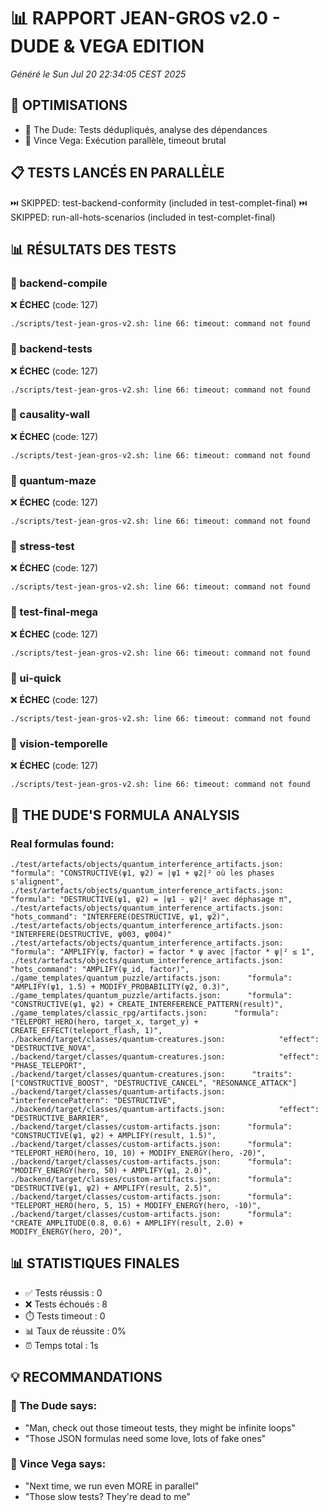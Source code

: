 # 📊 RAPPORT JEAN-GROS v2.0 - DUDE & VEGA EDITION
*Généré le Sun Jul 20 22:34:05 CEST 2025*

## 🎯 OPTIMISATIONS
- 🎳 The Dude: Tests dédupliqués, analyse des dépendances
- 🔫 Vince Vega: Exécution parallèle, timeout brutal

## 📋 TESTS LANCÉS EN PARALLÈLE

⏭️  SKIPPED: test-backend-conformity (included in test-complet-final)
⏭️  SKIPPED: run-all-hots-scenarios (included in test-complet-final)

## 📊 RÉSULTATS DES TESTS

### 🔧 backend-compile
❌ **ÉCHEC** (code: 127)
```
./scripts/test-jean-gros-v2.sh: line 66: timeout: command not found
```

### 🔧 backend-tests
❌ **ÉCHEC** (code: 127)
```
./scripts/test-jean-gros-v2.sh: line 66: timeout: command not found
```

### 🔧 causality-wall
❌ **ÉCHEC** (code: 127)
```
./scripts/test-jean-gros-v2.sh: line 66: timeout: command not found
```

### 🔧 quantum-maze
❌ **ÉCHEC** (code: 127)
```
./scripts/test-jean-gros-v2.sh: line 66: timeout: command not found
```

### 🔧 stress-test
❌ **ÉCHEC** (code: 127)
```
./scripts/test-jean-gros-v2.sh: line 66: timeout: command not found
```

### 🔧 test-final-mega
❌ **ÉCHEC** (code: 127)
```
./scripts/test-jean-gros-v2.sh: line 66: timeout: command not found
```

### 🔧 ui-quick
❌ **ÉCHEC** (code: 127)
```
./scripts/test-jean-gros-v2.sh: line 66: timeout: command not found
```

### 🔧 vision-temporelle
❌ **ÉCHEC** (code: 127)
```
./scripts/test-jean-gros-v2.sh: line 66: timeout: command not found
```

## 🎳 THE DUDE'S FORMULA ANALYSIS

### Real formulas found:
```
./test/artefacts/objects/quantum_interference_artifacts.json:            "formula": "CONSTRUCTIVE(ψ1, ψ2) = |ψ1 + ψ2|² où les phases s'alignent",
./test/artefacts/objects/quantum_interference_artifacts.json:            "formula": "DESTRUCTIVE(ψ1, ψ2) = |ψ1 - ψ2|² avec déphasage π",
./test/artefacts/objects/quantum_interference_artifacts.json:            "hots_command": "INTERFERE(DESTRUCTIVE, ψ1, ψ2)",
./test/artefacts/objects/quantum_interference_artifacts.json:              "INTERFERE(DESTRUCTIVE, ψ003, ψ004)"
./test/artefacts/objects/quantum_interference_artifacts.json:            "formula": "AMPLIFY(ψ, factor) = factor * ψ avec |factor * ψ|² ≤ 1",
./test/artefacts/objects/quantum_interference_artifacts.json:            "hots_command": "AMPLIFY(ψ_id, factor)",
./game_templates/quantum_puzzle/artifacts.json:      "formula": "AMPLIFY(ψ1, 1.5) + MODIFY_PROBABILITY(ψ2, 0.3)",
./game_templates/quantum_puzzle/artifacts.json:      "formula": "CONSTRUCTIVE(ψ1, ψ2) + CREATE_INTERFERENCE_PATTERN(result)",
./game_templates/classic_rpg/artifacts.json:      "formula": "TELEPORT_HERO(hero, target_x, target_y) + CREATE_EFFECT(teleport_flash, 1)",
./backend/target/classes/quantum-creatures.json:            "effect": "DESTRUCTIVE_NOVA",
./backend/target/classes/quantum-creatures.json:            "effect": "PHASE_TELEPORT",
./backend/target/classes/quantum-creatures.json:      "traits": ["CONSTRUCTIVE_BOOST", "DESTRUCTIVE_CANCEL", "RESONANCE_ATTACK"]
./backend/target/classes/quantum-artifacts.json:          "interferencePattern": "DESTRUCTIVE",
./backend/target/classes/quantum-artifacts.json:            "effect": "DESTRUCTIVE_BARRIER",
./backend/target/classes/custom-artifacts.json:      "formula": "CONSTRUCTIVE(ψ1, ψ2) + AMPLIFY(result, 1.5)",
./backend/target/classes/custom-artifacts.json:      "formula": "TELEPORT_HERO(hero, 10, 10) + MODIFY_ENERGY(hero, -20)",
./backend/target/classes/custom-artifacts.json:      "formula": "MODIFY_ENERGY(hero, 50) + AMPLIFY(ψ1, 2.0)",
./backend/target/classes/custom-artifacts.json:      "formula": "DESTRUCTIVE(ψ1, ψ2) + AMPLIFY(result, 2.5)",
./backend/target/classes/custom-artifacts.json:      "formula": "TELEPORT_HERO(hero, 5, 15) + MODIFY_ENERGY(hero, -10)",
./backend/target/classes/custom-artifacts.json:      "formula": "CREATE_AMPLITUDE(0.8, 0.6) + AMPLIFY(result, 2.0) + MODIFY_ENERGY(hero, 20)",
```

## 📊 STATISTIQUES FINALES

- ✅ Tests réussis : 0
- ❌ Tests échoués : 8
- ⏱️ Tests timeout : 0
- 📊 Taux de réussite : 0%
- ⏰ Temps total : 1s

## 💡 RECOMMANDATIONS

### 🎳 The Dude says:
- "Man, check out those timeout tests, they might be infinite loops"
- "Those JSON formulas need some love, lots of fake ones"

### 🔫 Vince Vega says:
- "Next time, we run even MORE in parallel"
- "Those slow tests? They're dead to me"

